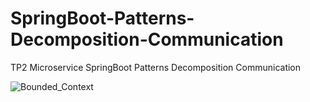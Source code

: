 # SpringBoot-Patterns-Decomposition-Communication
TP2 Microservice SpringBoot Patterns Decomposition Communication


![Bounded_Context](https://user-images.githubusercontent.com/56300895/143951494-7ef8637a-2bdc-4c5b-882a-72d6f8729652.png)
